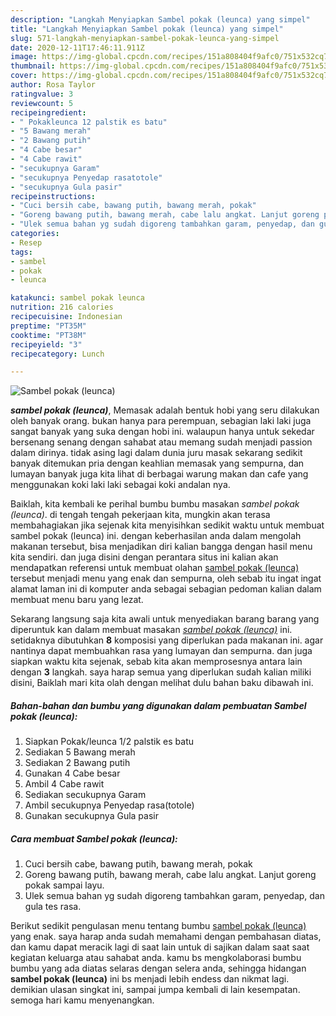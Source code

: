 ```yaml
---
description: "Langkah Menyiapkan Sambel pokak (leunca) yang simpel"
title: "Langkah Menyiapkan Sambel pokak (leunca) yang simpel"
slug: 571-langkah-menyiapkan-sambel-pokak-leunca-yang-simpel
date: 2020-12-11T17:46:11.911Z
image: https://img-global.cpcdn.com/recipes/151a808404f9afc0/751x532cq70/sambel-pokak-leunca-foto-resep-utama.jpg
thumbnail: https://img-global.cpcdn.com/recipes/151a808404f9afc0/751x532cq70/sambel-pokak-leunca-foto-resep-utama.jpg
cover: https://img-global.cpcdn.com/recipes/151a808404f9afc0/751x532cq70/sambel-pokak-leunca-foto-resep-utama.jpg
author: Rosa Taylor
ratingvalue: 3
reviewcount: 5
recipeingredient:
- " Pokakleunca 12 palstik es batu"
- "5 Bawang merah"
- "2 Bawang putih"
- "4 Cabe besar"
- "4 Cabe rawit"
- "secukupnya Garam"
- "secukupnya Penyedap rasatotole"
- "secukupnya Gula pasir"
recipeinstructions:
- "Cuci bersih cabe, bawang putih, bawang merah, pokak"
- "Goreng bawang putih, bawang merah, cabe lalu angkat. Lanjut goreng pokak sampai layu."
- "Ulek semua bahan yg sudah digoreng tambahkan garam, penyedap, dan gula tes rasa."
categories:
- Resep
tags:
- sambel
- pokak
- leunca

katakunci: sambel pokak leunca 
nutrition: 216 calories
recipecuisine: Indonesian
preptime: "PT35M"
cooktime: "PT38M"
recipeyield: "3"
recipecategory: Lunch

---
```



![Sambel pokak (leunca)](https://img-global.cpcdn.com/recipes/151a808404f9afc0/751x532cq70/sambel-pokak-leunca-foto-resep-utama.jpg)

<b><i>sambel pokak (leunca)</i></b>, Memasak adalah bentuk hobi yang seru dilakukan oleh banyak orang. bukan hanya para perempuan, sebagian laki laki juga sangat banyak yang suka dengan hobi ini. walaupun hanya untuk sekedar bersenang senang dengan sahabat atau memang sudah menjadi passion dalam dirinya. tidak asing lagi dalam dunia juru masak sekarang sedikit banyak ditemukan pria dengan keahlian memasak yang sempurna, dan lumayan banyak juga kita lihat di berbagai warung makan dan cafe yang menggunakan koki laki laki sebagai koki andalan nya.



Baiklah, kita kembali ke perihal bumbu bumbu masakan <i>sambel pokak (leunca)</i>. di tengah tengah pekerjaan kita, mungkin akan terasa membahagiakan jika sejenak kita menyisihkan sedikit waktu untuk membuat sambel pokak (leunca) ini. dengan keberhasilan anda dalam mengolah makanan tersebut, bisa menjadikan diri kalian bangga dengan hasil menu kita sendiri. dan juga disini dengan perantara situs ini kalian akan mendapatkan referensi untuk membuat olahan <u>sambel pokak (leunca)</u> tersebut menjadi menu yang enak dan sempurna, oleh sebab itu ingat ingat alamat laman ini di komputer anda sebagai sebagian pedoman kalian dalam membuat menu baru yang lezat.


Sekarang langsung saja kita awali untuk menyediakan barang barang yang diperuntuk kan dalam membuat masakan <u><i>sambel pokak (leunca)</i></u> ini. setidaknya dibutuhkan <b>8</b> komposisi yang diperlukan pada makanan ini. agar nantinya dapat membuahkan rasa yang lumayan dan sempurna. dan juga siapkan waktu kita sejenak, sebab kita akan memprosesnya antara lain dengan <b>3</b> langkah. saya harap semua yang diperlukan sudah kalian miliki disini, Baiklah mari kita olah dengan melihat dulu bahan baku dibawah ini.

<!--inarticleads1-->

##### Bahan-bahan dan bumbu yang digunakan dalam pembuatan Sambel pokak (leunca):

1. Siapkan  Pokak/leunca 1/2 palstik es batu
1. Sediakan 5 Bawang merah
1. Sediakan 2 Bawang putih
1. Gunakan 4 Cabe besar
1. Ambil 4 Cabe rawit
1. Sediakan secukupnya Garam
1. Ambil secukupnya Penyedap rasa(totole)
1. Gunakan secukupnya Gula pasir




<!--inarticleads2-->

##### Cara membuat Sambel pokak (leunca):

1. Cuci bersih cabe, bawang putih, bawang merah, pokak
1. Goreng bawang putih, bawang merah, cabe lalu angkat. Lanjut goreng pokak sampai layu.
1. Ulek semua bahan yg sudah digoreng tambahkan garam, penyedap, dan gula tes rasa.




Berikut sedikit pengulasan menu tentang bumbu <u>sambel pokak (leunca)</u> yang enak. saya harap anda sudah memahami dengan pembahasan diatas, dan kamu dapat meracik lagi di saat lain untuk di sajikan dalam saat saat kegiatan keluarga atau sahabat anda. kamu bs mengkolaborasi bumbu bumbu yang ada diatas selaras dengan selera anda, sehingga hidangan <b>sambel pokak (leunca)</b> ini bs menjadi lebih endess dan nikmat lagi. demikian ulasan singkat ini, sampai jumpa kembali di lain kesempatan. semoga hari kamu menyenangkan.
